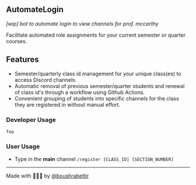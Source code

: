 ## AutomateLogin 
*[wip] bot to automate login to view channels for prof. mccarthy*

Facilitate automated role assignments for your current semester or quarter courses.

## Features
- Semester/quarterly class id management for your unique class(es) to access Discord channels.
- Automatic removal of previous semester/quarter students and renewal of class id's through a workflow using Github Actions.
- Convenient grouping of students into specific channels for the class they are registered in without manual effort.

### Developer Usage
```foo```

### User Usage
- Type in the **main** channel `/register [CLASS_ID] [SECTION_NUMBER]`

---
Made with 💙🧡🤍 by [@boushrabettir](https://github.com/boushrabettir)
